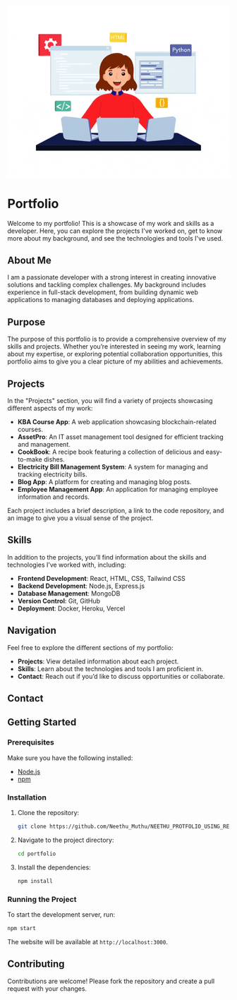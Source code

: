 ![Screenshot](src/assets/images/female-web-developer-7362400-6031665-ezgif.com-optimize.gif)

# Portfolio

Welcome to my portfolio! This is a showcase of my work and skills as a developer. Here, you can explore the projects I've worked on, get to know more about my background, and see the technologies and tools I've used.

## About Me

I am a passionate developer with a strong interest in creating innovative solutions and tackling complex challenges. My background includes experience in full-stack development, from building dynamic web applications to managing databases and deploying applications.

## Purpose

The purpose of this portfolio is to provide a comprehensive overview of my skills and projects. Whether you’re interested in seeing my work, learning about my expertise, or exploring potential collaboration opportunities, this portfolio aims to give you a clear picture of my abilities and achievements.

## Projects

In the "Projects" section, you will find a variety of projects showcasing different aspects of my work:

- **KBA Course App**: A web application showcasing blockchain-related courses.
- **AssetPro**: An IT asset management tool designed for efficient tracking and management.
- **CookBook**: A recipe book featuring a collection of delicious and easy-to-make dishes.
- **Electricity Bill Management System**: A system for managing and tracking electricity bills.
- **Blog App**: A platform for creating and managing blog posts.
- **Employee Management App**: An application for managing employee information and records.

Each project includes a brief description, a link to the code repository, and an image to give you a visual sense of the project.

## Skills

In addition to the projects, you’ll find information about the skills and technologies I’ve worked with, including:

- **Frontend Development**: React, HTML, CSS, Tailwind CSS
- **Backend Development**: Node.js, Express.js
- **Database Management**: MongoDB
- **Version Control**: Git, GitHub
- **Deployment**: Docker, Heroku, Vercel

## Navigation

Feel free to explore the different sections of my portfolio:

- **Projects**: View detailed information about each project.
- **Skills**: Learn about the technologies and tools I am proficient in.
- **Contact**: Reach out if you’d like to discuss opportunities or collaborate.

## Contact


## Getting Started

### Prerequisites

Make sure you have the following installed:

- [Node.js](https://nodejs.org/)
- [npm](https://www.npmjs.com/) 

### Installation

1. Clone the repository:

   ```bash
   git clone https://github.com/Neethu_Muthu/NEETHU_PROTFOLIO_USING_REACT.git
   ```

2. Navigate to the project directory:

   ```bash
   cd portfolio
   ```

3. Install the dependencies:

   ```bash
   npm install
   ```

### Running the Project

To start the development server, run:

```bash
npm start
```


The website will be available at `http://localhost:3000`.

## Contributing

Contributions are welcome! Please fork the repository and create a pull request with your changes.
